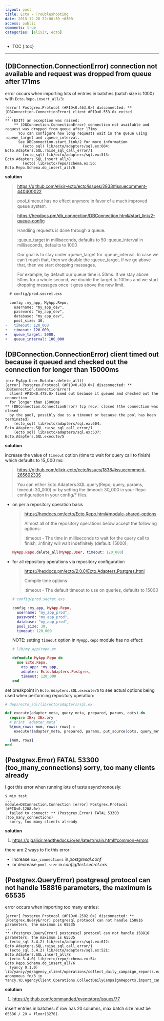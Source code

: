 ```yaml
---
layout: post
title: Ecto - Troubleshooting
date: 2018-12-28 22:00:39 +0300
access: public
comments: true
categories: [elixir, ecto]
---
```


<!-- @format -->

<!-- more -->

* TOC
{:toc}
<hr>

## (DBConnection.ConnectionError) connection not available and request was dropped from queue after 171ms

error occurs when importing lots of entries in batches (batch size is 1000) with
`Ecto.Repo.insert_all/3`:

```
[error] Postgrex.Protocol (#PID<0.463.0>) disconnected: ** (DBConnection.ConnectionError) client #PID<0.553.0> exited
...
** (EXIT) an exception was raised:
    ** (DBConnection.ConnectionError) connection not available and request was dropped from queue after 171ms.
      You can configure how long requests wait in the queue using :queue_target and :queue_interval.
      See DBConnection.start_link/2 for more information
        (ecto_sql) lib/ecto/adapters/sql.ex:604: Ecto.Adapters.SQL.raise_sql_call_error/1
        (ecto_sql) lib/ecto/adapters/sql.ex:513: Ecto.Adapters.SQL.insert_all/8
        (ecto) lib/ecto/repo/schema.ex:56: Ecto.Repo.Schema.do_insert_all/6
```

**solution**

> <https://github.com/elixir-ecto/ecto/issues/2833#issuecomment-440400022>
>
> pool_timeout has no effect anymore in favor of a much improved queue system.

> <https://hexdocs.pm/db_connection/DBConnection.html#start_link/2-queue-config>
>
> Handling requests is done through a queue.
>
> :queue_target in milliseconds, defaults to 50 :queue_interval in milliseconds,
> defaults to 1000
>
> Our goal is to stay under :queue_target for :queue_interval. In case we can’t
> reach that, then we double the :queue_target. If we go above that, then we
> start dropping messages.
>
> For example, by default our queue time is 50ms. If we stay above 50ms for a
> whole second, we double the target to 100ms and we start dropping messages
> once it goes above the new limit.

```diff
  # config/prod.secret.exs

  config :my_app, MyApp.Repo,
    username: "my_app_dev",
    password: "my_app_dev",
    database: "my_app_dev",
    pool_size: 30,
-   timeout: 120_000
+   timeout: 120_000,
+   queue_target: 5000,
+   queue_interval: 100_000
```

## (DBConnection.ConnectionError) client timed out because it queued and checked out the connection for longer than 15000ms

```
iex> MyApp.User.Mutator.delete_all()
[error] Postgrex.Protocol (#PID<0.439.0>) disconnected: ** (DBConnection.ConnectionError)
  client #PID<0.478.0> timed out because it queued and checked out the connection
  for longer than 15000ms
** (DBConnection.ConnectionError) tcp recv: closed (the connection was closed
  by the pool, possibly due to a timeout or because the pool has been terminated)
    (ecto_sql) lib/ecto/adapters/sql.ex:604: Ecto.Adapters.SQL.raise_sql_call_error/1
    (ecto_sql) lib/ecto/adapters/sql.ex:537: Ecto.Adapters.SQL.execute/5
```

**solution**

increase the value of `timeout` option (time to wait for query call to finish)
which defaults to 15_000 ms:

> <https://github.com/elixir-ecto/ecto/issues/1838#issuecomment-265692336>
>
> You can either Ecto.Adapters.SQL.query(Repo, query, params, timeout: 30_000)
> or by setting the timeout: 30_000 in your Repo configuration in your config/\*
> files.

- on per a repository operation basis

  > <https://hexdocs.pm/ecto/Ecto.Repo.html#module-shared-options>
  >
  > Almost all of the repository operations below accept the following options:
  >
  > :timeout - The time in milliseconds to wait for the query call to finish,
  > :infinity will wait indefinitely (default: 15000);

  ```elixir
  MyApp.Repo.delete_all(MyApp.User, timeout: 120_000)
  ```

- for all repository operations via repository configuration

  > <https://hexdocs.pm/ecto/2.0.0/Ecto.Adapters.Postgres.html>
  >
  > Compile time options
  >
  > :timeout - The default timeout to use on queries, defaults to 15000

  ```elixir
  # config/prod.secret.exs

  config :my_app, MyApp.Repo,
    username: "my_app_prod",
    password: "my_app_prod",
    database: "my_app_prod",
    pool_size: 30,
    timeout: 120_000
  ```

  NOTE: setting `timeout` option in `MyApp.Repo` module has no effect:

  ```elixir
  # lib/my_app/repo.ex

  defmodule MyApp.Repo do
    use Ecto.Repo,
      otp_app: :my_app,
      adapter: Ecto.Adapters.Postgres,
      timeout: 120_000
  end
  ```

set breakpoint in `Ecto.Adapters.SQL.execute/5` to see actual options being used
when performing repository operation:

```elixir
# deps/ecto_sql/lib/ecto/adapters/sql.ex

def execute(adapter_meta, query_meta, prepared, params, opts) do
  require IEx; IEx.pry
  # print `adapter_meta`
  %{num_rows: num, rows: rows} =
    execute!(adapter_meta, prepared, params, put_source(opts, query_meta))

  {num, rows}
end
```

## (Postgrex.Error) FATAL 53300 (too_many_connections) sorry, too many clients already

I got this error when running lots of tests asynchronously:

```
$ mix test
...
module=DBConnection.Connection [error] Postgrex.Protocol (#PID<0.1208.0>)
  failed to connect: ** (Postgrex.Error) FATAL 53300 (too_many_connections)
  sorry, too many clients already
```

**solution**

1. <https://gigalixir.readthedocs.io/en/latest/main.html#common-errors>

there are 2 ways to fix this error:

- increase `max_connections` in _postgresql.conf_
- or decrease `pool_size` in _config/test.secret.exs_

## (Postgrex.QueryError) postgresql protocol can not handle 158816 parameters, the maximum is 65535

error occurs when importing too many entries:

```
[error] Postgrex.Protocol (#PID<0.2502.0>) disconnected: ** (Postgrex.QueryError) postgresql protocol can not handle 158816 parameters, the maximum is 65535
...
** (Postgrex.QueryError) postgresql protocol can not handle 158816 parameters, the maximum is 65535
  (ecto_sql 3.4.2) lib/ecto/adapters/sql.ex:612: Ecto.Adapters.SQL.raise_sql_call_error/1
  (ecto_sql 3.4.2) lib/ecto/adapters/sql.ex:521: Ecto.Adapters.SQL.insert_all/8
  (ecto 3.4.0) lib/ecto/repo/schema.ex:54: Ecto.Repo.Schema.do_insert_all/6
  (yancy 0.1.0) lib/yancy/yd/agency_client/operations/collect_daily_campaign_reports.ex:56: anonymous fn/3 in Yancy.YD.AgencyClient.Operations.CollectDailyCampaignReports.import_campaign_reports/3
```

**solution**

1. <https://github.com/commanded/eventstore/issues/77>

insert entries in batches: if row has 20 columns, max batch size must be
`65536 / 20 = floor(3276)`.
